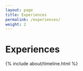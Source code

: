 ```yaml
---
layout: page
title: Experiences
permalink: /experiences/
weight: 2
---
```


# **Experiences**

<div class="row">
{% include about/timeline.html %}
</div>